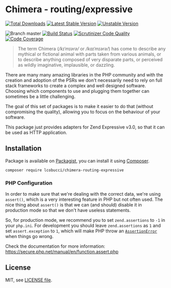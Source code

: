 # Chimera - routing/expressive

[![Total Downloads](https://img.shields.io/packagist/dt/lcobucci/chimera-routing-expressive.svg?style=flat-square)](https://packagist.org/packages/lcobucci/chimera-routing-expressive)
[![Latest Stable Version](https://img.shields.io/packagist/v/lcobucci/chimera-routing-expressive.svg?style=flat-square)](https://packagist.org/packages/lcobucci/chimera-routing-expressive)
[![Unstable Version](https://img.shields.io/packagist/vpre/lcobucci/chimera-routing-expressive.svg?style=flat-square)](https://packagist.org/packages/lcobucci/chimera-routing-expressive)

![Branch master](https://img.shields.io/badge/branch-master-brightgreen.svg?style=flat-square)
[![Build Status](https://img.shields.io/travis/lcobucci/chimera-routing-expressive/master.svg?style=flat-square)](http://travis-ci.org/#!/lcobucci/chimera-routing-expressive)
[![Scrutinizer Code Quality](https://img.shields.io/scrutinizer/g/lcobucci/chimera-routing-expressive/master.svg?style=flat-square)](https://scrutinizer-ci.com/g/lcobucci/chimera-routing-expressive/?branch=master)
[![Code Coverage](https://img.shields.io/scrutinizer/coverage/g/lcobucci/chimera-routing-expressive/master.svg?style=flat-square)](https://scrutinizer-ci.com/g/lcobucci/chimera-routing-expressive/?branch=master)

> The term Chimera (_/kɪˈmɪərə/_ or _/kaɪˈmɪərə/_) has come to describe any
mythical or fictional animal with parts taken from various animals, or to
describe anything composed of very disparate parts, or perceived as wildly
imaginative, implausible, or dazzling.

There are many many amazing libraries in the PHP community and with the creation
and adoption of the PSRs we don't necessarily need to rely on full stack
frameworks to create a complex and well designed software. Choosing which
components to use and plugging them together can sometimes be a little
challenging.

The goal of this set of packages is to make it easier to do that (without
compromising the quality), allowing you to focus on the behaviour of your
software.

This package just provides adapters for Zend Expressive v3.0, so that it
can be used as HTTP application. 

## Installation

Package is available on [Packagist](http://packagist.org/packages/lcobucci/chimera-routing-expressive),
you can install it using [Composer](http://getcomposer.org).

```shell
composer require lcobucci/chimera-routing-expressive
```

### PHP Configuration

In order to make sure that we're dealing with the correct data, we're using `assert()`,
which is a very interesting feature in PHP but not often used. The nice thing
about `assert()` is that we can (and should) disable it in production mode so
that we don't have useless statements.

So, for production mode, we recommend you to set `zend.assertions` to `-1` in your `php.ini`.
For development you should leave `zend.assertions` as `1` and set `assert.exception` to `1`, which
will make PHP throw an [`AssertionError`](https://secure.php.net/manual/en/class.assertionerror.php)
when things go wrong.

Check the documentation for more information: https://secure.php.net/manual/en/function.assert.php

## License

MIT, see [LICENSE file](https://github.com/lcobucci/chimera-routing-expressive/blob/master/LICENSE).

